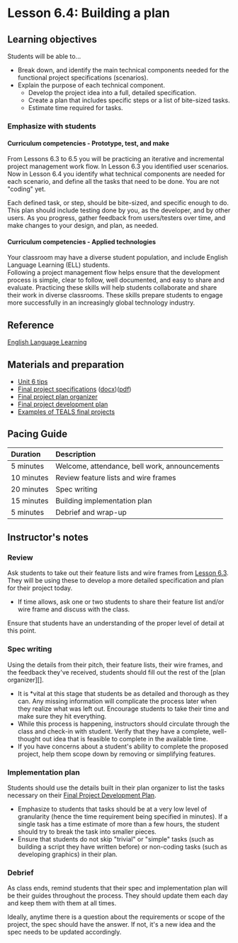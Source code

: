 # Lesson 6.4: Building a plan

## Learning objectives

Students will be able to...

* Break down, and identify the main technical components needed for the functional project specifications (scenarios).
* Explain the purpose of each technical component.
  * Develop the project idea into a full, detailed specification.
  * Create a plan that includes specific steps or a list of bite-sized tasks.
  * Estimate time required for tasks.

### Emphasize with students

#### Curriculum competencies - Prototype, test, and make

From Lessons 6.3 to 6.5 you will be practicing an iterative and incremental project management work flow.  In Lesson 6.3 you identified user scenarios.  Now in Lesson 6.4 you identify what technical components are needed for each scenario,  and define all the tasks that need to be done.  You are not "coding" yet.

Each defined task, or step, should be bite-sized, and specific enough to do.  
This plan should include testing done by you, as the developer, and by other users.
As you progress, gather feedback from users/testers over time, and make changes to your design, and plan, as needed.

#### Curriculum competencies - Applied technologies

Your classroom may have a diverse student population, and include English Language Learning (ELL) students.  
Following a project management flow helps ensure that the development process is simple, clear to follow, well documented, and easy to share and evaluate.  Practicing these skills will help students collaborate and share their work in diverse classrooms.  These skills prepare students to engage more successfully in an increasingly global technology industry.

## Reference

[English Language Learning](https://www2.gov.bc.ca/gov/content/education-training/k-12/teach/teaching-tools/english-language-learning)

## Materials and preparation

* [Unit 6 tips](unit_6_tips.md)
* [Final project specifications][] ([docx][])([pdf][])
* [Final project plan organizer][]
* [Final project development plan][]
* [Examples of TEALS final projects](https://youtu.be/aV6LFVXxd34)

## Pacing Guide

| Duration  | Description                                   |
| :--------- | :--------------------------------------------- |
| 5 minutes | Welcome, attendance, bell work, announcements |
| 10 minutes | Review feature lists and wire frames |
| 20 minutes | Spec writing |
| 15 minutes | Building implementation plan|
| 5 minutes | Debrief and wrap-up|

## Instructor's notes

### Review

Ask students to take out their feature lists and wire frames from [Lesson 6.3](lesson_63.md). They will be using these to develop a more detailed specification and plan for their project today.

* If time allows, ask one or two students to share their feature list and/or wire frame and discuss with the class.

Ensure that students have an understanding of the proper level of detail at this point.

### Spec writing

Using the details from their pitch, their feature lists, their wire frames, and the feedback they've received, students should fill out the rest of the [plan organizer][].

* It is *vital at this stage that students be as detailed and thorough as they can.  Any missing information will complicate the process later when they realize what was left out.  Encourage students to take their time and make sure they hit everything.
* While this process is happening, instructors should circulate through the class and check-in with student.  Verify that they have a complete, well-thought out idea that is feasible to complete in the available time.  
* If you have concerns about a student's ability to complete the proposed project, help them scope down by removing or simplifying features.

### Implementation plan

Students should use the details built in their plan organizer to list the tasks necessary on their [Final Project Development Plan].

* Emphasize to students that tasks should be at a very low level of granularity (hence the time requirement being specified in minutes).  If a single task has a time estimate of more than a few hours, the student should try to break the task into smaller pieces.
* Ensure that students do not skip "trivial" or "simple" tasks (such as building a script they have written before) or non-coding tasks (such as developing graphics) in their plan.

### Debrief

As class ends, remind students that their spec and implementation plan will be their guides throughout the process.  They should update them each day and keep them with them at all times.

Ideally, anytime there is a question about the requirements or scope of the project, the spec should have the answer.  If not, it's a new idea and the spec needs to be updated accordingly.

[Final Project Plan Organizer]: https://github.com/TEALSK12/introduction-to-computer-science/blob/master/Unit%206%20Word/Final%20Project%20Plan%20Organizer.docx?raw=true
[Final Project Development Plan]: https://github.com/TEALSK12/introduction-to-computer-science/blob/master/Unit%206%20Word/Final%20Project%20Development%20Plan.docx?raw=true
[Final Project Specifications]: project_6.md
[docx]: https://github.com/TEALSK12/introduction-to-computer-science/blob/master/Projects/Projects%20Word/Project%206%20Final%20Project.docx?raw=true
[pdf]: https://github.com/TEALSK12/introduction-to-computer-science/blob/master/Projects/Projects%20PDF/Project%206%20Final%20Project.pdf?raw=true
